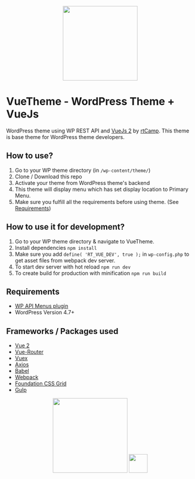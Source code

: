 <p align="center">
<a href="https://rtcamp.com" target="_blank"><img width="200"src="https://rtcamp.com/wp-content/uploads/2018/04/rtcamp-logo-1.svg"></a>
</p>


# VueTheme - WordPress Theme + VueJs
WordPress theme using WP REST API and [VueJs 2](http://vuejs.org) by [rtCamp](https://rtcamp.com).
This theme is base theme for WordPress theme developers.

## How to use?
1. Go to your WP theme directory (in `/wp-content/theme/`)
2. Clone / Download this repo
3. Activate your theme from WordPress theme's backend
4. This theme will display menu which has set display location to Primary Menu. 
5. Make sure you fulfill all the requirements before using theme. (See [Requirements](#requirements))

## How to use it for development?
1. Go to your WP theme directory & navigate to VueTheme.
2. Install dependencies `npm install`
1. Make sure you add `define( 'RT_VUE_DEV', true );` in `wp-config.php` to get asset files from webpack dev server.
3. To start dev server with hot reload `npm run dev`
4. To create build for production with minification `npm run build`

## Requirements
* [WP API Menus plugin](https://wordpress.org/plugins/wp-api-menus/)
* WordPress Version 4.7+

## Frameworks / Packages used
* [Vue 2](http://vuejs.org)
* [Vue-Router](https://github.com/vuejs/vue-router)
* [Vuex](https://github.com/vuejs/vuex)
* [Axios](https://github.com/mzabriskie/axios)
* [Babel](https://babeljs.io)
* [Webpack](https://webpack.js.org/)
* [Foundation CSS Grid](http://foundation.zurb.com/grid.html)
* [Gulp](http://gulpjs.com/)

<p align="center">
<a href="https://wordpress.org" target="_blank"><img width="200"src="https://s.w.org/about/images/logos/wordpress-logo-hoz-rgb.png"></a>
<a href="https://vuejs.org" target="_blank"><img width="50"src="https://vuejs.org/images/logo.png"></a>
</p>
